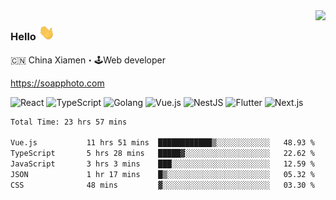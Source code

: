 <img align="right" src="https://github-readme-stats.vercel.app/api?username=yiiu&show_icons=false&bg_color=30,e96443,904e95&title_color=fff&text_color=fff" />

### Hello <img src="https://raw.githubusercontent.com/ABSphreak/ABSphreak/master/gifs/Hi.gif" width="26px" />
 
🇨🇳 China Xiamen・🕹Web developer

https://soapphoto.com

<p align="left"><img src="https://cdn.svgporn.com/logos/react.svg" alt="React" width="32" height="32"/> <img src="https://cdn.svgporn.com/logos/typescript-icon.svg" alt="TypeScript" width="32" height="32"/> <img src="https://cdn.svgporn.com/logos/gopher.svg" alt="Golang" width="32" height="32"/> <img src="https://cdn.svgporn.com/logos/vue.svg" alt="Vue.js" width="32" height="32"/> <img src="https://cdn.svgporn.com/logos/nestjs.svg" alt="NestJS" width="32" height="32"/> <img src="https://cdn.svgporn.com/logos/flutter.svg" alt="Flutter" width="32" height="32"/> <img src="https://cdn.svgporn.com/logos/nextjs-icon.svg" alt="Next.js" width="32" height="32"/></p>


<!--START_SECTION:waka-->

```txt
Total Time: 23 hrs 57 mins

Vue.js           11 hrs 51 mins  ████████████▒░░░░░░░░░░░░   48.93 %
TypeScript       5 hrs 28 mins   █████▓░░░░░░░░░░░░░░░░░░░   22.62 %
JavaScript       3 hrs 3 mins    ███░░░░░░░░░░░░░░░░░░░░░░   12.59 %
JSON             1 hr 17 mins    █▒░░░░░░░░░░░░░░░░░░░░░░░   05.32 %
CSS              48 mins         ▓░░░░░░░░░░░░░░░░░░░░░░░░   03.30 %
```

<!--END_SECTION:waka-->
